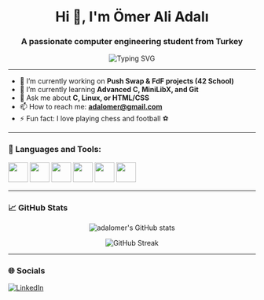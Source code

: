 <h1 align="center">Hi 👋, I'm Ömer Ali Adalı</h1>
<h3 align="center">A passionate computer engineering student from Turkey</h3>

<p align="center">
  <img src="https://readme-typing-svg.demolab.com?font=Fira+Code&pause=1000&center=true&vCenter=true&width=435&lines=Computer+Engineering+Student;C+Lover;Web+Design+Enthusiast;Open+Source+Contributor" alt="Typing SVG" />
</p>

---

- 🔭 I’m currently working on **Push Swap & FdF projects (42 School)**  
- 🌱 I’m currently learning **Advanced C, MiniLibX, and Git**  
- 💬 Ask me about **C, Linux, or HTML/CSS**  
- 📫 How to reach me: **adalomer@gmail.com**  
- ⚡ Fun fact: I love playing chess and football ⚽  

---

### 🧰 Languages and Tools:
<p align="left">
  <img src="https://cdn.jsdelivr.net/gh/devicons/devicon/icons/c/c-original.svg" width="40" />
  <img src="https://cdn.jsdelivr.net/gh/devicons/devicon/icons/linux/linux-original.svg" width="40" />
  <img src="https://cdn.jsdelivr.net/gh/devicons/devicon/icons/html5/html5-original.svg" width="40" />
  <img src="https://cdn.jsdelivr.net/gh/devicons/devicon/icons/css3/css3-original.svg" width="40" />
  <img src="https://cdn.jsdelivr.net/gh/devicons/devicon/icons/git/git-original.svg" width="40" />
  <img src="https://cdn.jsdelivr.net/gh/devicons/devicon/icons/vscode/vscode-original.svg" width="40" />
</p>

---

### 📈 GitHub Stats

<p align="center">
  <img src="https://github-readme-stats.vercel.app/api?username=adalomer&show_icons=true&theme=github_dark&hide_border=true" alt="adalomer's GitHub stats" />
</p>
<p align="center">
  <img src="https://github-readme-streak-stats.herokuapp.com/?user=adalomer&theme=github-dark-blue&hide_border=true" alt="GitHub Streak" />
</p>

---

### 🌐 Socials

<p align="left">
  <a href="https://linkedin.com/in/omeraliadali" target="_blank">
    <img src="https://img.shields.io/badge/LinkedIn-blue?logo=linkedin&logoColor=white" alt="LinkedIn" />
  </a>
</p>
